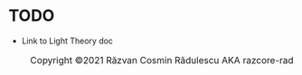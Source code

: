 # TODO

- Link to Light Theory doc

<p style="text-align: right; font-size: 1rem">Copyright ©2021 Răzvan Cosmin Rădulescu AKA razcore-rad</p>

